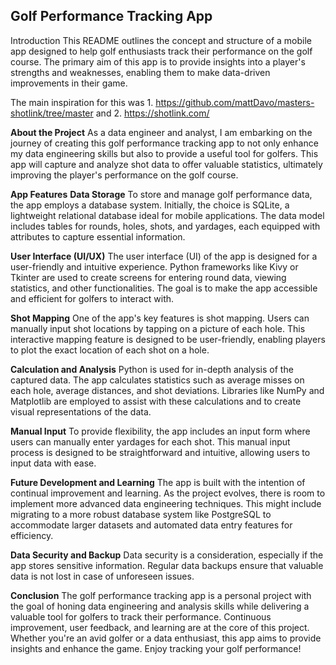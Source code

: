 ## Golf Performance Tracking App
Introduction
This README outlines the concept and structure of a mobile app designed to help golf enthusiasts track their performance on the golf course. The primary aim of this app is to provide insights into a player's strengths and weaknesses, enabling them to make data-driven improvements in their game.

The main inspiration for this was 1. https://github.com/mattDavo/masters-shotlink/tree/master and 2. https://shotlink.com/

**About the Project**
As a data engineer and analyst, I am embarking on the journey of creating this golf performance tracking app to not only enhance my data engineering skills but also to provide a useful tool for golfers. This app will capture and analyze shot data to offer valuable statistics, ultimately improving the player's performance on the golf course.

**App Features**
**Data Storage**
To store and manage golf performance data, the app employs a database system. Initially, the choice is SQLite, a lightweight relational database ideal for mobile applications. The data model includes tables for rounds, holes, shots, and yardages, each equipped with attributes to capture essential information.

**User Interface (UI/UX)**
The user interface (UI) of the app is designed for a user-friendly and intuitive experience. Python frameworks like Kivy or Tkinter are used to create screens for entering round data, viewing statistics, and other functionalities. The goal is to make the app accessible and efficient for golfers to interact with.

**Shot Mapping**
One of the app's key features is shot mapping. Users can manually input shot locations by tapping on a picture of each hole. This interactive mapping feature is designed to be user-friendly, enabling players to plot the exact location of each shot on a hole.

**Calculation and Analysis**
Python is used for in-depth analysis of the captured data. The app calculates statistics such as average misses on each hole, average distances, and shot deviations. Libraries like NumPy and Matplotlib are employed to assist with these calculations and to create visual representations of the data.

**Manual Input**
To provide flexibility, the app includes an input form where users can manually enter yardages for each shot. This manual input process is designed to be straightforward and intuitive, allowing users to input data with ease.

**Future Development and Learning**
The app is built with the intention of continual improvement and learning. As the project evolves, there is room to implement more advanced data engineering techniques. This might include migrating to a more robust database system like PostgreSQL to accommodate larger datasets and automated data entry features for efficiency.

**Data Security and Backup**
Data security is a consideration, especially if the app stores sensitive information. Regular data backups ensure that valuable data is not lost in case of unforeseen issues.

**Conclusion**
The golf performance tracking app is a personal project with the goal of honing data engineering and analysis skills while delivering a valuable tool for golfers to track their performance. Continuous improvement, user feedback, and learning are at the core of this project. Whether you're an avid golfer or a data enthusiast, this app aims to provide insights and enhance the game. Enjoy tracking your golf performance!
